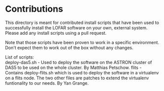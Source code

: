 # Contributions

This directory is meant for contributed install scripts that have been used to successfully install the LOFAR software on your own, external system. Please add any install scripts using a pull request.

Note that those scripts have been proven to work in a specific environment. Don't expect them to work out of the box without any changes.

List of scripts:  
deploy-das5.sh - Used to deploy the software on the ASTRON cluster of DAS5 to be used on the whole cluster. By Matthias Petschow.
flits - Contains deploy-flits.sh which is used to deploy the software in a virtualenv on a flits node. The two other files are patches to extend the virtualenv funtionality to our needs. By Yan Grange. 
